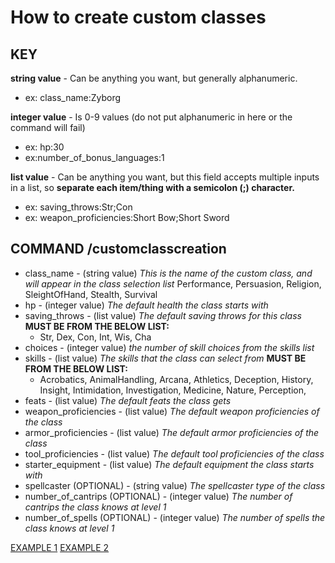 # How to create custom classes
## KEY

**string value** - Can be anything you want, but generally alphanumeric.
- ex: class_name:Zyborg

**integer value** - Is 0-9 values (do not put alphanumeric in here or the command will fail)
- ex: hp:30
- ex:number_of_bonus_languages:1

**list value** - Can be anything you want, but this field accepts multiple inputs in a list, so **separate each item/thing with a semicolon (;) character.**
- ex: saving_throws:Str;Con
- ex: weapon_proficiencies:Short Bow;Short Sword

## COMMAND /customclasscreation
- class_name - (string value) *This is the name of the custom class, and will appear in the class selection list* 
Performance, Persuasion, Religion, SleightOfHand, Stealth, Survival
- hp - (integer value) *The default health the class starts with*
- saving_throws - (list value) *The default saving throws for this class*  **MUST BE FROM THE BELOW LIST:**
  - Str, Dex, Con, Int, Wis, Cha
- choices - (integer value) *the number of skill choices from the skills list*
- skills - (list value) *The skills that the class can select from* **MUST BE FROM THE BELOW LIST:**
  - Acrobatics, AnimalHandling, Arcana, Athletics, Deception, History, Insight, Intimidation, Investigation, Medicine, Nature, Perception, 
- feats - (list value) *The default feats the class gets*
- weapon_proficiencies - (list value) *The default weapon proficiencies of the class*
- armor_proficiencies - (list value) *The default armor proficiencies of the class*
- tool_proficiencies - (list value) *The default tool proficiencies of the class*
- starter_equipment - (list value) *The default equipment the class starts with*
- spellcaster (OPTIONAL) - (string value) *The spellcaster type of the class*
- number_of_cantrips (OPTIONAL) - (integer value) *The number of cantrips the class knows at level 1*
- number_of_spells (OPTIONAL) - (integer value) *The number of spells the class knows at level 1*

[EXAMPLE 1](https://i.imgur.com/D3ZX4wN.png)
[EXAMPLE 2](https://i.imgur.com/Xk4s31J.png)
